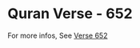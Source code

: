 # Quran Verse - 652 

For more infos, See [Verse 652](https://www.quranbookk.com/quran/search?q=652)